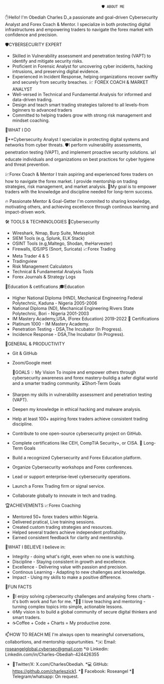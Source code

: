 
                                                🛡️ ABOUT ME

✋Hello! I'm Obediah Charles D.,a passionate and goal-driven Cybersecurity Analyst and Forex Coach & Mentor.
I specialize in both protecting digital infrastructures and empowering traders to navigate the forex market with confidence and precision.

 🛡️CYBERSECURITY EXPERT
* Skilled in Vulnerability assessment and penetration testing (VAPT) to identify and mitigate security risks.
* Proficient in Forensic Analyst for uncovering cyber incidents, hacking intrusions, and preserving digital evidence.
* Experienced in Incident Response, helping organizations recover swiftly and securely from security breaches.
 💹 FOREX COACH & MARKET ANALYST
* Well-versed in Technical and Fundamental Analysis for informed and data-driven trading.
* Design and teach smart trading strategies tailored to all levels-from bginners to advanced traders
* Committed to helping traders grow with strong risk management and mindset coaching.

🚀WHAT I DO

 🔐**Cybersecurity Analyst
 I specialize in protecting digital systems and networks from cyber threats. 
 🛡️I perform vulnerability assessments, penetration testing (VAPT), and implement proactive security solutions.
 📊I educate individuals and organizations on best practices for cyber hygiene and threat prevention.

  💹Forex Coach & Mentor
 I train aspiring and experienced forex traders on how to navigate the forex market.
 I provide mentorship on trading strategies, risk management, and market analysis.
 🎯My goal is to empower traders with the knowledge and discipline needed for long-term success.

 🔥 Passionate Mentor & Goal-Getter
 I'm commited to sharing knowledge, motivating others, and achieving excellence through continous learning and impact-driven work.

🛠️ TOOLS & TECHNNOLOGIES
 🔐Cybersecurity
 * Wireshark, Nmap, Burp Suite, Metasploit
 * SIEM Tools (e.g, Splunk, ELK Stack)
 * OSINT Tools (e.g,Maltego, Shodan, theHarvester)
 * Firewalls, IDS/IPS (Snort, Suricata)
 📈Forex Trading
 * Meta Trader 4 & 5
 * Tradingview
 * Risk Management Calculators
 * Technical & Fundamental Analysis Tools
 * Forex Journals & Strategy Logs

  🎯Education & cetifications
 🎓Education
 * Higher National Diploma (HND), Mechanical Engineering
  Federal Polytechnic, Kaduna - Nigeria
  2005-2006
 * National Diploma (ND), Mechanical Engineering
  Rivers State Polytechnic, Bori - Nigeria
  2001-2003
  * IM Mastery Academy,USA, (Forex Education)
  2019-2022
 🏅 Certifications
  * Platinum 1000 - IM Mastery Academy.
  * Penetration Testing - DSA,The Incubator (In Progress).
  * Incidence Response - DSA,The Incubator (In Progress).

 🎯GENERAL & PRODUCTIVITY
* Git & GitHub
* Zoom/Google meet

  🎯GOALS
 💡 My Vision
 To inspire and empower others through cybersecurity awareness and forex mastery-buildig a safer digital world and a smarter trading community.
  ⌛Short-Term Goals
 * Sharpen my skills in vulnerability assessment and penetration testing (VAPT).
 * Deepen my knowledge in ethical hacking and malware analysis.
 * Help at least 100+ aspiring forex traders achieve consistent trading discipline.
 * Contribute to one open-source cybersecurity project on GitHub.
 * Complete certifications like CEH, CompTIA Security+, or CISA.
  🚀 Long-Term Goals
 * Build a recognized Cybersecurity and Forex Education platform.
 * Organize Cybersecurity workshops and Forex conferences.
 * Lead or support enterprise-level cybersecurity operations.
 * Launch a Forex Trading firm or signal service.
 * Collaborate globally to innovate in tech and trading.

  🏆ACHIEVEMENTS
  📈Forex Coaching
 * Mentored 50+ forex traders within Nigeria.
 * Delivered pratical, Live training sessions.
 * Created custom trading strategies and resources.
 * Helped several traders achieve independent profitability.
 * Earned consistent feedback for clarity and mentorship.

 🌱WHAT I BELIEVE
 I believe in:
 * Integrity - doing what's right, even when no one is watching.
 * Discipline - Staying consistent in growth and excellence.
 * Excellence - Delivering value with passion and precision.
 * Continous Learning - Adapting to new challenges and knowledge.
 * Impact - Using my skills to make a positive difference.

  🎉FUN FACTS
 * 🧠I enjoy solving cybersecurity challenges and analysing forex charts - it's both work and fun for me.
 *👨‍🏫 I love teaching and mentoring - turning complex topics into simple, actionable lessons.
 * 🌐My vision is to build a global community of secure digital thinkers and smart traders.
 * ☕Coffee + Code + Charts = My productive zone.

  📫HOW TO REACH ME
 I'm always open to meaningful conversations, collabortions, and mentorship oppurtunities.
 *✉️ Email:
 roseangelglobal.cybersec@gmail.com
 *🌐 Linkedin:
 Linkedin.com/in/Charles-Obediah-424426355
 * 💬Twitter/X:
 X.com/CharlesObediah.
 *💻 GitHub:
 https://github.com/charleszick1.
 *📘 Facebook:
 Roseangel
 *📱Telegram/whatsapp:
 On request.
